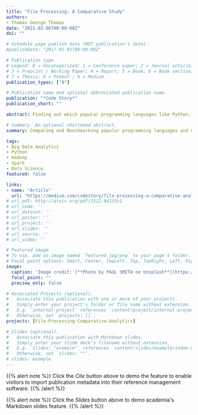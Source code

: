 ```yaml
---
title: "File Processing: A Comparative Study"
authors:
- Thomas George Thomas
date: "2021-02-06T00:00:00Z"
doi: ""

# Schedule page publish date (NOT publication's date).
#publishDate: "2017-01-01T00:00:00Z"

# Publication type.
# Legend: 0 = Uncategorized; 1 = Conference paper; 2 = Journal article;
# 3 = Preprint / Working Paper; 4 = Report; 5 = Book; 6 = Book section;
# 7 = Thesis; 8 = Patent ; 9 = Medium
publication_types: ["9"]

# Publication name and optional abbreviated publication name.
publication: "*Code Story*"
publication_short: ""

abstract: Finding out which popular programming languages like Python, Scala and Java and execution engines like Hadoop and Spark are the quickest or the slowest while file processing. This gives us an idea about which languages or execution engines perform the best and are efficient.

# Summary. An optional shortened abstract.
summary: Comparing and Benchmarking popular programming languages and execution engines

tags:
- Big Data Analytics
- Python
- Hadoop
- Spark
- Data Science
featured: false

links:
- name: "Article"
  url: "https://medium.com/codestory/file-processing-a-comparative-analytics-study-e21b4693b70c"
# url_pdf: http://arxiv.org/pdf/1512.04133v1
# url_code: ''
# url_dataset: ''
# url_poster: ''
# url_project: ''
# url_slides: ''
# url_source: ''
# url_video: ''

# Featured image
# To use, add an image named `featured.jpg/png` to your page's folder. 
# Focal point options: Smart, Center, TopLeft, Top, TopRight, Left, Right, BottomLeft, Bottom, BottomRight
image:
  caption: 'Image credit: [**Photo by PAUL SMITH on Unsplash**](https://miro.medium.com/max/700/0*JAlaohX-4tbRGmg8)'
  focal_point: ""
  preview_only: false

# Associated Projects (optional).
#   Associate this publication with one or more of your projects.
#   Simply enter your project's folder or file name without extension.
#   E.g. `internal-project` references `content/project/internal-project/index.md`.
#   Otherwise, set `projects: []`.
projects: [File-Processing-Comparative-Analytics]

# Slides (optional).
#   Associate this publication with Markdown slides.
#   Simply enter your slide deck's filename without extension.
#   E.g. `slides: "example"` references `content/slides/example/index.md`.
#   Otherwise, set `slides: ""`.
# slides: example
---
```


{{% alert note %}}
Click the *Cite* button above to demo the feature to enable visitors to import publication metadata into their reference management software.
{{% /alert %}}

{{% alert note %}}
Click the *Slides* button above to demo academia's Markdown slides feature.
{{% /alert %}}
